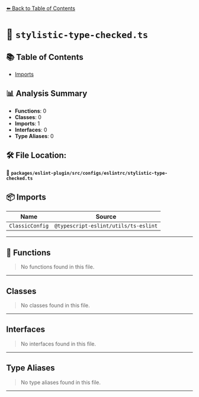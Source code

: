 [⬅️ Back to Table of Contents](../../../../../index.md)

# 📄 `stylistic-type-checked.ts`

## 📚 Table of Contents

- [Imports](#imports)

## 📊 Analysis Summary

- **Functions**: 0
- **Classes**: 0
- **Imports**: 1
- **Interfaces**: 0
- **Type Aliases**: 0

## 🛠️ File Location:
📂 **`packages/eslint-plugin/src/configs/eslintrc/stylistic-type-checked.ts`**

## 📦 Imports

| Name | Source |
|------|--------|
| `ClassicConfig` | `@typescript-eslint/utils/ts-eslint` |


---

## 🔧 Functions

> No functions found in this file.


---

## Classes

> No classes found in this file.


---

## Interfaces

> No interfaces found in this file.


---

## Type Aliases

> No type aliases found in this file.


---